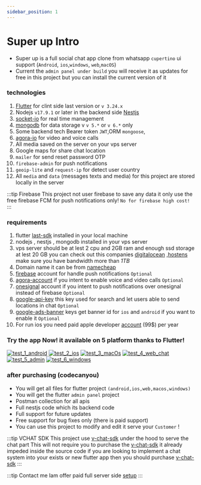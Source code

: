```yaml
---
sidebar_position: 1
---
```


# Super up Intro

- Super up is a full social chat app clone from whatsapp `cupertino` ui
  support (`Android`, `ios`,`windows`, `web`,`macOS`)
- Current the `admin panel under build` you will receive it as updates for free in this project but you can install the
  current version of it

### technologies

1. [Flutter](https://flutter.dev) for clint side last version or `v 3.24.x`
2. Nodejs `v17.9.1` or later in the backend side  [Nestjs](https://nestjs.com)
3. [socket-io](https://socket.io) for real time management
4. [mongodb](https://www.mongodb.com) for data storage v `v 5.*` or `v 6.*` only
5. Some backend tech Bearer token `JWT`,ORM `mongoose`,
6. [agora-io](https://www.agora.io) for video and voice calls
7. All media saved on the server on your vps server
8. Google maps for share chat location
9. `mailer` for send reset password OTP
10. `firebase-admin` for push notifications
11. `geoip-lite` and `request-ip` for detect user country
12. All `media` and `data` (messages texts and media) for this project are stored locally in the server

:::tip Firebase
This project not user firebase to save any data it only use the free firebase
FCM for push notifications only! `No for firebase high cost!`
:::

### requirements

1. flutter [last-sdk](https://docs.flutter.dev/get-started/install) installed in your local machine
2. nodejs , nestjs , mongodb installed in your vps server
3. vps server should be at lest 2 cpu and 2GB ram and enough ssd storage at lest 20 GB you can check out this companies
   [digitalocean](https://www.digitalocean.com) ,[hostens](https://www.hostens.com/vps-hosting) make sure you have
   bandwidth more than *1TB*
4. Domain name it can be from [namecheap](https://www.namecheap.com)
5. [firebase](https://firebase.google.com/) account for handle push notifications `Optional`
6. [agora-account](https://www.agora.io/en/pricing) if you intent to enable voice and video calls `Optional`
7. [onesignal](https://onesignal.com/) account if you intent to push notifications over onesignal instead of
   firebase `Optional`
8. [google-api-key](https://developers.google.com/maps/documentation/javascript/get-api-key) this key used for search
   and let users able to send locations in chat `Optional`
9. [google-ads-banner](https://admob.google.com/home) keys get banner id for `ios` and `android` if you want
   to enable it `Optional`
10. For run ios you need paid apple developer [account](https://developer.apple.com) (99$) per year



### Try the app Now! it available on 5 platform thanks to Flutter!

[![test_1_android](https://github.com/hatemragab/v_chat_sdk/assets/37384769/2e950620-1c10-4253-8944-881bb448d559)](https://play.google.com/store/apps/details?id=com.superup.online)
[![test_2_ios](https://github.com/hatemragab/v_chat_sdk/assets/37384769/ccbbfeeb-eecd-45b4-bf68-9325af0c50d6)](https://apps.apple.com/us/app/super-up/id6445877902)
[![test_3_macOs](https://github.com/hatemragab/v_chat_sdk/assets/37384769/77bfa5ae-d52b-4243-88f6-186f06460315)](https://apps.apple.com/us/app/super-up/id6445877902?mt=12)
[![test_4_web_chat](https://github.com/hatemragab/v_chat_sdk/assets/37384769/c7abc29c-3a34-4181-830c-61a72e6f17fe)](https://web.superupdev.online)
[![test_5_admin](https://github.com/hatemragab/v_chat_sdk/assets/37384769/97ac93e0-d210-49bd-8930-47b1daa43b2d)](https://admin.superupdev.online/)
[![test_6_windows](https://github.com/hatemragab/v_chat_sdk/assets/37384769/3719f39a-662d-43f2-abda-003391bbc231)](https://apps.microsoft.com/detail/9PMDVDSG91F1?hl=en-eg)




### after purchasing (codecanyou)

- You will get all files for flutter project `(android,ios,web,macos,windows)`
- You will get the flutter `admin panel` project
- Postman collection for all apis
- Full nestjs code which its backend code
- Full support for future updates
- Free support for bug fixes only (there is paid support)
- You can use this project to modify and edit it serve your `Customer` !

:::tip VCHAT SDK
This project use [v-chat-sdk](https://github.com/hatemragab/v_chat_sdk) under the hood to serve the chat part
This will not require you to purchase the [v-chat-sdk](https://v-chat-sdk.github.io/vchat-v2-docs/docs/intro) it already
impeded inside the source code
if you are looking to implement a chat system into your exists or new flutter app then
you should
purchase [v-chat-sdk](https://codecanyon.net/item/flutter-chat-app-with-node-js-and-socket-io-mongo-db/26142700)
:::

:::tip Contact me
Iam offer paid full server side [setup](./support.md)
:::